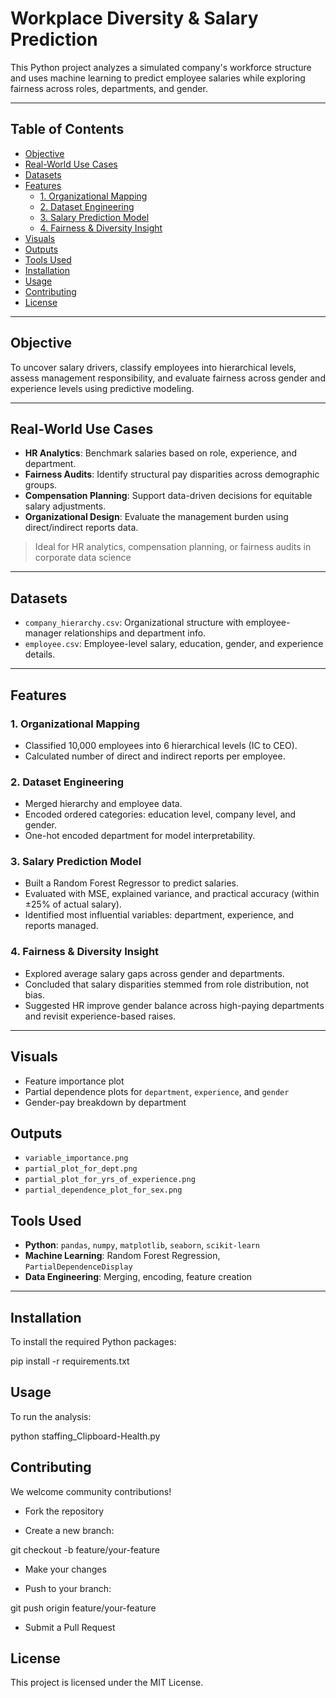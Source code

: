 # Workplace Diversity & Salary Prediction

This Python project analyzes a simulated company's workforce structure and uses machine learning to predict employee salaries while exploring fairness across roles, departments, and gender.

---

## Table of Contents

- [Objective](#-objective)
- [Real-World Use Cases](#-real-world-use-cases)
- [Datasets](#-datasets)
- [Features](#-features)
  - [1. Organizational Mapping](#1-organizational-mapping)
  - [2. Dataset Engineering](#2-dataset-engineering)
  - [3. Salary Prediction Model](#3-salary-prediction-model)
  - [4. Fairness & Diversity Insight](#4-fairness--diversity-insight)
- [Visuals](#-visuals)
- [Outputs](#-outputs)
- [Tools Used](#️-tools-used)
- [Installation](#-installation)
- [Usage](#-usage)
- [Contributing](#-contributing)
- [License](#-license)

---

##  Objective
To uncover salary drivers, classify employees into hierarchical levels, assess management responsibility, and evaluate fairness across gender and experience levels using predictive modeling.

---

## Real-World Use Cases

- **HR Analytics**: Benchmark salaries based on role, experience, and department.
- **Fairness Audits**: Identify structural pay disparities across demographic groups.
- **Compensation Planning**: Support data-driven decisions for equitable salary adjustments.
- **Organizational Design**: Evaluate the management burden using direct/indirect reports data.
> Ideal for HR analytics, compensation planning, or fairness audits in corporate data science
---

##  Datasets
- `company_hierarchy.csv`: Organizational structure with employee-manager relationships and department info.
- `employee.csv`: Employee-level salary, education, gender, and experience details.

---

##  Features

### 1. Organizational Mapping
- Classified 10,000 employees into 6 hierarchical levels (IC to CEO).
- Calculated number of direct and indirect reports per employee.

### 2. Dataset Engineering
- Merged hierarchy and employee data.
- Encoded ordered categories: education level, company level, and gender.
- One-hot encoded department for model interpretability.

### 3. Salary Prediction Model
- Built a Random Forest Regressor to predict salaries.
- Evaluated with MSE, explained variance, and practical accuracy (within ±25% of actual salary).
- Identified most influential variables: department, experience, and reports managed.

### 4. Fairness & Diversity Insight
- Explored average salary gaps across gender and departments.
- Concluded that salary disparities stemmed from role distribution, not bias.
- Suggested HR improve gender balance across high-paying departments and revisit experience-based raises.

---

##  Visuals
- Feature importance plot
- Partial dependence plots for `department`, `experience`, and `gender`
- Gender-pay breakdown by department

##  Outputs
- `variable_importance.png`
- `partial_plot_for_dept.png`
- `partial_plot_for_yrs_of_experience.png`
- `partial_dependence_plot_for_sex.png`

## Tools Used

- **Python**: `pandas`, `numpy`, `matplotlib`, `seaborn`, `scikit-learn`
- **Machine Learning**: Random Forest Regression, `PartialDependenceDisplay`
- **Data Engineering**: Merging, encoding, feature creation

---

## Installation


To install the required Python packages:


pip install -r requirements.txt


## Usage


To run the analysis:


python staffing_Clipboard-Health.py


## Contributing
We welcome community contributions!


- Fork the repository


- Create a new branch:


git checkout -b feature/your-feature


- Make your changes


- Push to your branch:


git push origin feature/your-feature


- Submit a Pull Request


## License
This project is licensed under the MIT License.
